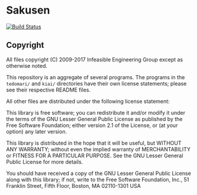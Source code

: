 # Sakusen

[![Build Status](https://travis-ci.org/PembrokeNS/sakusen.svg?branch=master)](https://travis-ci.org/PembrokeNS/sakusen)

## Copyright

All files copyright (C) 2009-2017 Infeasible Engineering Group
except as otherwise noted.

This repository is an aggregate of several programs.
The programs in the `tedomari/` and `kiai/` directories
have their own license statements; please see their
respective README files.

All other files are distributed under the following license statement:

This library is free software; you can redistribute it and/or
modify it under the terms of the GNU Lesser General Public
License as published by the Free Software Foundation; either
version 2.1 of the License, or (at your option) any later version.

This library is distributed in the hope that it will be useful,
but WITHOUT ANY WARRANTY; without even the implied warranty of
MERCHANTABILITY or FITNESS FOR A PARTICULAR PURPOSE.  See the GNU
Lesser General Public License for more details.

You should have received a copy of the GNU Lesser General Public
License along with this library; if not, write to the Free Software
Foundation, Inc., 51 Franklin Street, Fifth Floor, Boston, MA  02110-1301  USA

